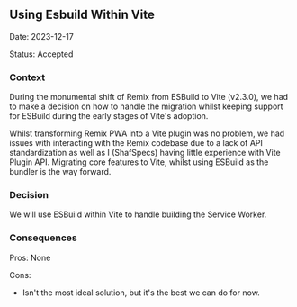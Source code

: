 ## Using Esbuild Within Vite

Date: 2023-12-17

Status: Accepted

### Context

During the monumental shift of Remix from ESBuild to Vite (v2.3.0), we had to make a decision on how to handle the migration whilst keeping support for ESBuild during the early stages of Vite's adoption.

Whilst transforming Remix PWA into a Vite plugin was no problem, we had issues with interacting with the Remix codebase due to a lack of API standardization as well as I (ShafSpecs) having little experience with Vite Plugin API. Migrating core features to Vite, whilst using ESBuild as the bundler is the way forward.

### Decision

We will use ESBuild within Vite to handle building the Service Worker.

### Consequences

Pros: None

Cons:

- Isn't the most ideal solution, but it's the best we can do for now.
